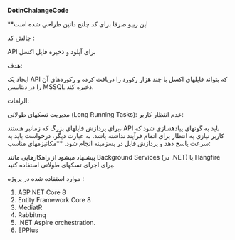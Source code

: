 **DotinChalangeCode**

**این ریپو صرفا برای کد چلنج داتین طراحی شده است 


چالش کد : 

API برای آپلود و ذخیره فایل اکسل

هدف:

ایجاد یک API که بتواند فایلهای اکسل با چند هزار رکورد را دریافت کرده و رکوردهای آن را در دیتابیس MSSQL ذخیره کند.

الزامات:

مدیریت تسکهای طولانی (Long Running Tasks):
عدم انتظار کاربر: 

برای پردازش فایلهای بزرگ که زمانبر هستند، API باید به گونهای پیادهسازی شود که کاربر نیازی به انتظار برای اتمام فرآیند نداشته باشد. به عبارت دیگر، درخواست باید به سرعت پاسخ دهد و پردازش فایل در پسزمینه انجام شود.
**مکانیزمهای مناسب:

 پیشنهاد میشود از راهکارهایی مانند Background Services (در .NET) یا Hangfire برای اجرای تسکهای طولانی استفاده کنید.

موارد استفاده شده در پروژه :
1. ASP.NET Core 8
2. Entity Framework Core 8
3. MediatR
4. Rabbitmq
5. .NET Aspire orchestration.
6. EPPlus


